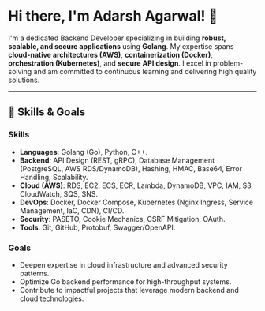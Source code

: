 # Hi there, I'm Adarsh Agarwal! 👋

I'm a dedicated Backend Developer specializing in building **robust, scalable, and secure applications** using **Golang**. My expertise spans **cloud-native architectures (AWS)**, **containerization (Docker)**, **orchestration (Kubernetes)**, and **secure API design**. I excel in problem-solving and am committed to continuous learning and delivering high quality solutions.

---

## 🚀 Skills & Goals

### Skills
* **Languages**: Golang (Go), Python, C++.
* **Backend**: API Design (REST, gRPC), Database Management (PostgreSQL, AWS RDS/DynamoDB), Hashing, HMAC, Base64, Error Handling, Scalability.
* **Cloud (AWS)**: RDS, EC2, ECS, ECR, Lambda, DynamoDB, VPC, IAM, S3, CloudWatch, SQS, SNS.
* **DevOps**: Docker, Docker Compose, Kubernetes (Nginx Ingress, Service Management, IaC, CDN), CI/CD.
* **Security**: PASETO, Cookie Mechanics, CSRF Mitigation, OAuth.
* **Tools**: Git, GitHub, Protobuf, Swagger/OpenAPI.

### Goals
* Deepen expertise in cloud infrastructure and advanced security patterns.
* Optimize Go backend performance for high-throughput systems.
* Contribute to impactful projects that leverage modern backend and cloud technologies.
